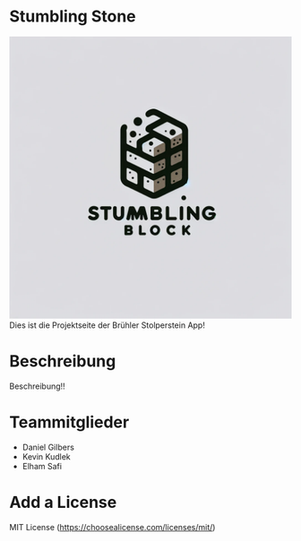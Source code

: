# Stumbling Stone
[//]: # (Der Name eures Projekts)
![Stumbling Stone Logo](StumblingBlock.jpg)
Dies ist die Projektseite der Brühler Stolperstein App!

# Beschreibung
[//]: # (Die Beschreibung eures Projekts)
Beschreibung!!

# Teammitglieder
- Daniel Gilbers
- Kevin Kudlek
- Elham Safi

# Add a License
MIT License (https://choosealicense.com/licenses/mit/)
